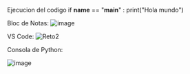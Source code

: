 Ejecucion del codigo 
if __name__ == "__main__" :
  print("Hola mundo")

Bloc de Notas:
  ![image](https://github.com/user-attachments/assets/e75e08e7-1640-4c8d-88a4-ff4146c81462)

VS Code:
![Reto2](https://github.com/user-attachments/assets/710a1b64-3f12-4962-a1a8-48ea9e8d34bf)

Consola de Python:

![image](https://github.com/user-attachments/assets/d7f495fa-dd5e-4766-a217-37901c813f81)
